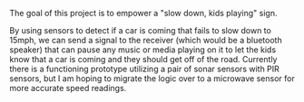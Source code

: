 The goal of this project is to empower a "slow down, kids playing" sign.

By using sensors to detect if a car is coming that fails to slow down to 15mph, we can send a signal to the receiver (which would be a bluetooth speaker) that can pause any music or media playing on it to let the kids know that a car is coming and they should get off of the road.
Currently there is a functioning prototype utilizing a pair of sonar sensors with PIR sensors, but I am hoping to migrate the logic over to a microwave sensor for more accurate speed readings.
